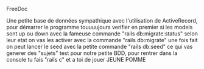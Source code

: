 FreeDoc


Une petite base de données sympathique avec l'utilisation de ActiveRecord, pour démarrer le programme touuuujours verifier en premier si les models sont up ou down avec la fameuse commande "rails db:migrate:status" selon leur etat on vas les activer avec la commande "rails db:migrate" une fois fait on peut lancer le seed avec la petite commande "rails db:seed" ce qui vas generer des "sujets" test pour notre petite BDD, pour rentrer dans la console tu fais "rails c" et a toi de jouer JEUNE POMME 
